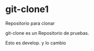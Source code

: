# git-clone1
Repositorio para clonar

git-clone es un Repositorio de pruebas.

Esto es develop. y lo cambio
